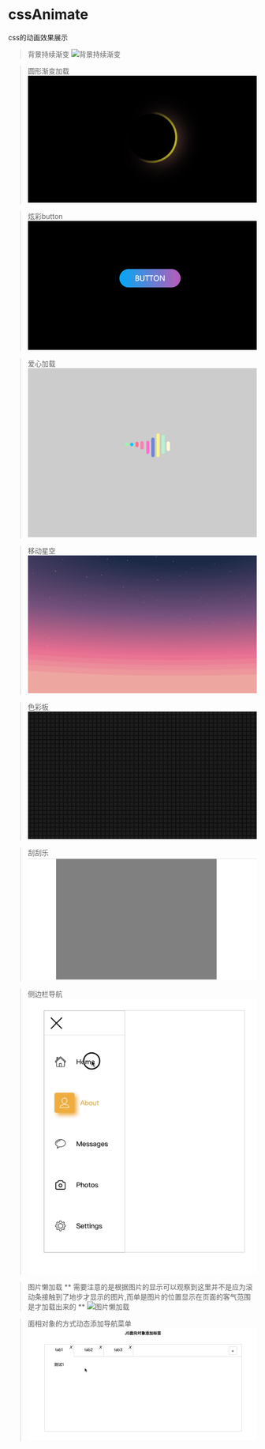 # cssAnimate
css的动画效果展示

>背景持续渐变
![背景持续渐变](https://github.com/funny0628/cssAnimate/blob/master/image/background_gradient.gif)

>圆形渐变加载
![圆形渐变加载](https://github.com/funny0628/cssAnimate/blob/master/image/roundlodding.gif)

>炫彩button
![炫彩button](https://github.com/funny0628/cssAnimate/blob/master/image/colorbotton.gif)

>爱心加载
![爱心加载](https://github.com/funny0628/cssAnimate/blob/master/image/lovelodding.gif)

>移动星空
![移动星空](https://github.com/funny0628/cssAnimate/blob/master/image/movestart.gif)

>色彩板
![色彩板](https://github.com/funny0628/cssAnimate/blob/master/image/coloredition.gif)

>刮刮乐
![刮刮乐](./image/Scrapeopen.gif)

>侧边栏导航
![侧边栏导航](./image/iShot2022-12-07%2013.47.44.gif)

>图片懒加载
** 需要注意的是根据图片的显示可以观察到这里并不是应为滚动条接触到了地步才显示的图片,而单是图片的位置显示在页面的客气范围是才加载出来的 **
![图片懒加载](./image/图片懒加载.gif)

>面相对象的方式动态添加导航菜单
![js面相对象](./image/object.gif)